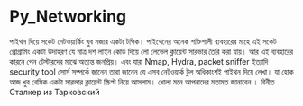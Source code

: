 # Py_Networking
পাইথন দিয়ে সকেট নেটওয়ার্কিং খুব মজার একটা টপিক। পাইথেনের অনেক শক্তিশালী ব্যবহারের মাহে এই সকেট প্রোগ্রামিং একটা উদাহরণ যে মাত্র দশ লাইন কোড দিয়ে লো লেভেল ক্লায়েন্ট সারভার তৈরি করা যায়। আর এই ব্যবহারের কারনে পেন টেস্টারদের মাঝে অত্যন্ত জনপ্রিয়। এবং যারা Nmap, Hydra, packet sniffer ইত্যাদি security tool সোর্স সম্পর্কে জানেন তারা জানেন যে এসব নেটওয়ার্ক টুল অধিকাংশই পাইথন দিয়ে লেখা। 
যা হোক আজ খুব বেসিক একটা সারভার ক্লায়েন্ট স্ক্রিপ্ট নিয়ে আসলাম।  খোলা মনে আপনাদের মতামত জানাবেন ।
বিনীত 
Сталкер из Тарко́вский


